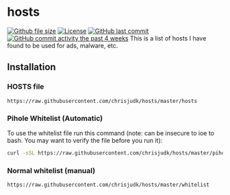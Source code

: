 # hosts

[![Github file size](https://img.shields.io/github/size/chrisjudk/hosts/hosts.svg?label=hosts+file+size)](github.com/chrisjudk/hosts/blob/master/hosts)
[![License](https://img.shields.io/github/license/chrisjudk/hosts.svg)](https://github.com/chrisjudk/hosts/blob/master/LICENSE)
[![GitHub last commit](https://img.shields.io/github/last-commit/chrisjudk/hosts.svg)](https://github.com/chrisjudk/hosts/commits/master)
[![GitHub commit activity the past 4 weeks](https://img.shields.io/github/commit-activity/4w/chrisjudk/hosts.svg)](https://github.com/chrisjudk/hosts/graphs/commit-activity)
This is a list of hosts I have found to be used for ads, malware, etc.
## Installation
### HOSTS file
``` https://raw.githubusercontent.com/chrisjudk/hosts/master/hosts ```

### Pihole Whitelist (Automatic)
To use the whitelist file run this command (note: can be insecure to ioe to bash. You may want to verify the file before you run it):
``` bash
curl -sSL https://raw.githubusercontent.com/chrisjudk/hosts/master/pihole/whitelist.sh | bash
```

### Normal whitelist (manual)
``` https://raw.githubusercontent.com/chrisjudk/hosts/master/whitelist ```
